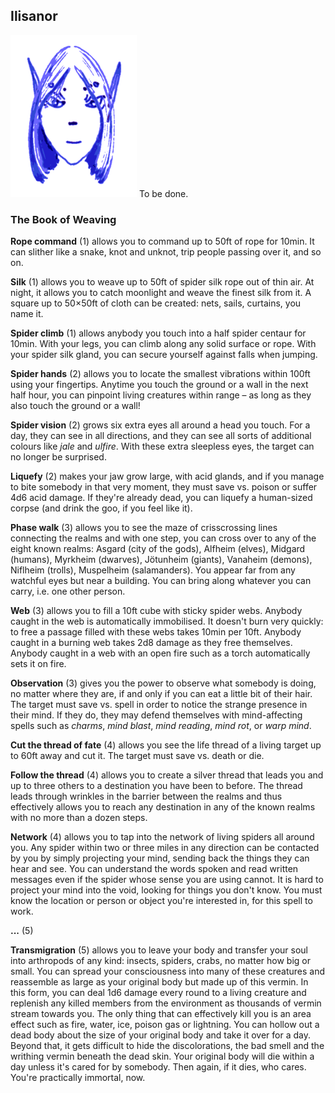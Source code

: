 ## Ilisanor

![Ilisanor](Ilisanor.png)
To be done.


### The Book of Weaving

**Rope command** (1) allows you to command up to 50ft of rope for
10min. It can slither like a snake, knot and unknot, trip people
passing over it, and so on.

**Silk** (1) allows you to weave up to 50ft of spider silk rope out of
thin air. At night, it allows you to catch moonlight and weave the
finest silk from it. A square up to 50×50ft of cloth can be created:
nets, sails, curtains, you name it.

**Spider climb** (1) allows anybody you touch into a half spider
centaur for 10min. With your legs, you can climb along any solid
surface or rope. With your spider silk gland, you can secure yourself
against falls when jumping.

**Spider hands** (2) allows you to locate the smallest vibrations
within 100ft using your fingertips. Anytime you touch the ground or a
wall in the next half hour, you can pinpoint living creatures within
range – as long as they also touch the ground or a wall!

**Spider vision** (2) grows six extra eyes all around a head you
touch. For a day, they can see in all directions, and they can see all
sorts of additional colours like *jale* and *ulfire*. With these extra
sleepless eyes, the target can no longer be surprised.

**Liquefy** (2) makes your jaw grow large, with acid glands, and if
you manage to bite somebody in that very moment, they must save
vs. poison or suffer 4d6 acid damage. If they're already dead, you can
liquefy a human-sized corpse (and drink the goo, if you feel like it).

**Phase walk** (3) allows you to see the maze of crisscrossing lines
connecting the realms and with one step, you can cross over to any of
the eight known realms: Asgard (city of the gods), Alfheim (elves),
Midgard (humans), Myrkheim (dwarves), Jötunheim (giants), Vanaheim
(demons), Niflheim (trolls), Muspelheim (salamanders). You appear far
from any watchful eyes but near a building. You can bring along
whatever you can carry, i.e. one other person.

**Web** (3) allows you to fill a 10ft cube with sticky spider webs.
Anybody caught in the web is automatically immobilised. It doesn't
burn very quickly: to free a passage filled with these webs takes
10min per 10ft. Anybody caught in a burning web takes 2d8 damage as
they free themselves. Anybody caught in a web with an open fire such
as a torch automatically sets it on fire.

**Observation** (3) gives you the power to observe what somebody is
doing, no matter where they are, if and only if you can eat a little
bit of their hair. The target must save vs. spell in order to notice
the strange presence in their mind. If they do, they may defend
themselves with mind-affecting spells such as *charms*, *mind blast*,
*mind reading*, *mind rot*, or *warp mind*.

**Cut the thread of fate** (4) allows you see the life thread of a
living target up to 60ft away and cut it. The target must save
vs. death or die.

**Follow the thread** (4) allows you to create a silver thread that
leads you and up to three others to a destination you have been to
before. The thread leads through wrinkles in the barrier between the
realms and thus effectively allows you to reach any destination in any
of the known realms with no more than a dozen steps.

**Network** (4) allows you to tap into the network of living spiders
all around you. Any spider within two or three miles in any direction
can be contacted by you by simply projecting your mind, sending back
the things they can hear and see. You can understand the words spoken
and read written messages even if the spider whose sense you are using
cannot. It is hard to project your mind into the void, looking for
things you don't know. You must know the location or person or object
you're interested in, for this spell to work.

**...** (5)

**Transmigration** (5) allows you to leave your body and transfer your
soul into arthropods of any kind: insects, spiders, crabs, no matter
how big or small. You can spread your consciousness into many of these
creatures and reassemble as large as your original body but made up of
this vermin. In this form, you can deal 1d6 damage every round to a
living creature and replenish any killed members from the environment
as thousands of vermin stream towards you. The only thing that can
effectively kill you is an area effect such as fire, water, ice,
poison gas or lightning. You can hollow out a dead body about the size
of your original body and take it over for a day. Beyond that, it gets
difficult to hide the discolorations, the bad smell and the writhing
vermin beneath the dead skin. Your original body will die within a day
unless it's cared for by somebody. Then again, if it dies, who cares.
You're practically immortal, now.
